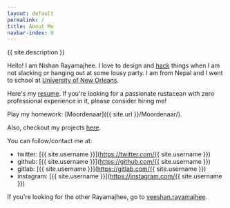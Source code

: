 ```yaml
---
layout: default
permalink: /
title: About Me
navbar-index: 0
---
```


{{ site.description }}

Hello! I am Nishan Rayamajhee.
I love to design and <a href="https://people.eecs.berkeley.edu/~bh/hacker.html" onclick="location.href='https://stallman.org/articles/on-hacking.html';" target="_blank">hack</a> things when I am not slacking or hanging out at some lousy party.
I am from Nepal and I went to school at [University of New Orleans](http://www.uno.edu).

Here's my [resume](/files/Resume.pdf). If you're looking for a passionate rustacean with zero professional experience in it, please consider hiring me!

Play my homework: [Moordenaar]({{ site.url }}/Moordenaar/).

Also, checkout my projects [here]({{site.url}}/projects).

You can follow/contact me at:

- twitter: [{{ site.username }}](https://twitter.com/{{ site.username }})
- github: [{{ site.username }}](https://github.com/{{ site.username }})
- gitlab: [{{ site.username }}](https://gitlab.com/{{ site.username }})
- instagram: [{{ site.username }}](https://instagram.com/{{ site.username }})

If you're looking for the other Rayamajhee, go to [veeshan.rayamajhee](http://veeshan.rayamajhee.com).
